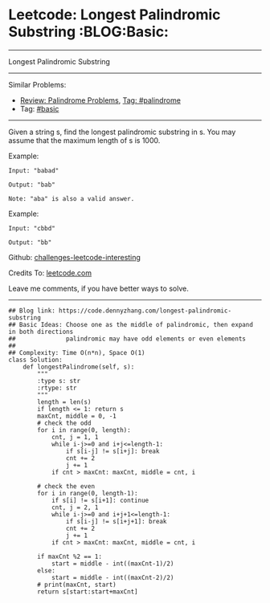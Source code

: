 # Leetcode: Longest Palindromic Substring     :BLOG:Basic:


---

Longest Palindromic Substring  

---

Similar Problems:  
-   [Review: Palindrome Problems](https://code.dennyzhang.com/review-palindrome), [Tag: #palindrome](https://code.dennyzhang.com/tag/palindrome)
-   Tag: [#basic](https://code.dennyzhang.com/category/basic)

---

Given a string s, find the longest palindromic substring in s. You may assume that the maximum length of s is 1000.  

Example:  

    Input: "babad"
    
    Output: "bab"
    
    Note: "aba" is also a valid answer.

Example:  

    Input: "cbbd"
    
    Output: "bb"

Github: [challenges-leetcode-interesting](https://github.com/DennyZhang/challenges-leetcode-interesting/tree/master/longest-palindromic-substring)  

Credits To: [leetcode.com](https://leetcode.com/problems/longest-palindromic-substring/description/)  

Leave me comments, if you have better ways to solve.  

---

    ## Blog link: https://code.dennyzhang.com/longest-palindromic-substring
    ## Basic Ideas: Choose one as the middle of palindromic, then expand in both directions
    ##              palindromic may have odd elements or even elements
    ##
    ## Complexity: Time O(n*n), Space O(1)
    class Solution:
        def longestPalindrome(self, s):
            """
            :type s: str
            :rtype: str
            """
            length = len(s)
            if length <= 1: return s
            maxCnt, middle = 0, -1
            # check the odd
            for i in range(0, length):
                cnt, j = 1, 1
                while i-j>=0 and i+j<=length-1:
                    if s[i-j] != s[i+j]: break
                    cnt += 2
                    j += 1
                if cnt > maxCnt: maxCnt, middle = cnt, i
    
            # check the even
            for i in range(0, length-1):
                if s[i] != s[i+1]: continue
                cnt, j = 2, 1
                while i-j>=0 and i+j+1<=length-1:
                    if s[i-j] != s[i+j+1]: break
                    cnt += 2
                    j += 1
                if cnt > maxCnt: maxCnt, middle = cnt, i
    
            if maxCnt %2 == 1:
                start = middle - int((maxCnt-1)/2)
            else:
                start = middle - int((maxCnt-2)/2)
            # print(maxCnt, start)
            return s[start:start+maxCnt]